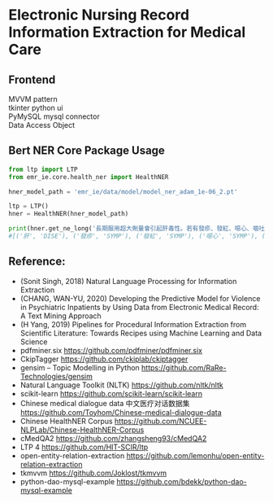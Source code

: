# Electronic Nursing Record Information Extraction for Medical Care
<!-- literally a clean version for windows WSL :3
Rule-based 📏 -->


## Frontend
MVVM pattern\
tkinter python ui\
PyMySQL mysql connector\
Data Access Object


## Bert NER Core Package Usage
```python
from ltp import LTP
from emr_ie.core.health_ner import HealthNER

hner_model_path = 'emr_ie/data/model/model_ner_adam_1e-06_2.pt'

ltp = LTP()
hner = HealthNER(hner_model_path)

print(hner.get_ne_long('長期服用超大劑量會引起肝毒性。若有發疹、發紅、噁心、嘔吐、食慾不振、頭暈、耳鳴等症狀時，應停藥就醫。'))
#[('肝', 'DISE'), ('發疹', 'SYMP'), ('發紅', 'SYMP'), ('噁心', 'SYMP'), ('嘔吐', 'SYMP'), ('食慾不振', 'SYMP'), ('頭暈', 'SYMP'), ('耳鳴', 'SYMP')]
```


## Reference:
- (Sonit Singh, 2018) Natural Language Processing for Information Extraction
- (CHANG, WAN-YU, 2020)  Developing the Predictive Model for Violence in Psychiatric Inpatients by Using Data from Electronic Medical Record: A Text Mining Approach
- (H Yang, 2019) Pipelines for Procedural Information Extraction from Scientific Literature: Towards Recipes using Machine Learning and Data Science
- pdfminer.six https://github.com/pdfminer/pdfminer.six
- CkipTagger https://github.com/ckiplab/ckiptagger
- gensim – Topic Modelling in Python https://github.com/RaRe-Technologies/gensim
- Natural Language Toolkit (NLTK) https://github.com/nltk/nltk
- scikit-learn https://github.com/scikit-learn/scikit-learn
- Chinese medical dialogue data 中文医疗对话数据集 https://github.com/Toyhom/Chinese-medical-dialogue-data
- Chinese HealthNER Corpus https://github.com/NCUEE-NLPLab/Chinese-HealthNER-Corpus
- cMedQA2 https://github.com/zhangsheng93/cMedQA2
- LTP 4 https://github.com/HIT-SCIR/ltp
- open-entity-relation-extraction https://github.com/lemonhu/open-entity-relation-extraction
- tkmvvm https://github.com/Joklost/tkmvvm
- python-dao-mysql-example https://github.com/bdekk/python-dao-mysql-example

